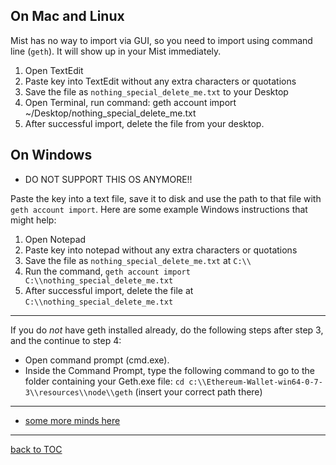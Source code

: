 ## On Mac and Linux

Mist has no way to import via GUI, so you need to import using command
line (`geth`). It will show up in your Mist immediately.

1. Open TextEdit
2. Paste key into TextEdit without any extra characters or quotations
3. Save the file as `nothing_special_delete_me.txt` to your Desktop
4. Open Terminal, run command:
       geth account import ~/Desktop/nothing_special_delete_me.txt
5. After successful import, delete the file from your desktop.


## On Windows
* DO NOT SUPPORT THIS OS ANYMORE!!

Paste the key into a text file, save it to disk and use the path to that
file with `geth account import`. Here are some example Windows
instructions that might help:
1. Open Notepad
2. Paste key into notepad without any extra characters or quotations
3. Save the file as `nothing_special_delete_me.txt` at `C:\\`
4. Run the command, `geth account import
   C:\\nothing_special_delete_me.txt`
5. After successful import, delete the file at
   `C:\\nothing_special_delete_me.txt`

***

If you do *not* have geth installed already, do the following steps
after step 3, and the continue to step 4:
* Open command prompt (cmd.exe).
* Inside the Command Prompt, type the following command to go to the
  folder containing your Geth.exe file: `cd
  c:\\Ethereum-Wallet-win64-0-7-3\\resources\\node\\geth` (insert your
  correct path there)

***
* [some more minds here](https://ethereum.stackexchange.com/questions/465/how-to-import-a-plain-private-key-into-geth-or-mist)
***
[back to TOC](https://github.com/Zwilla/mytokenwallet.com/blob/master/docs/DOCS-TOC.md)

